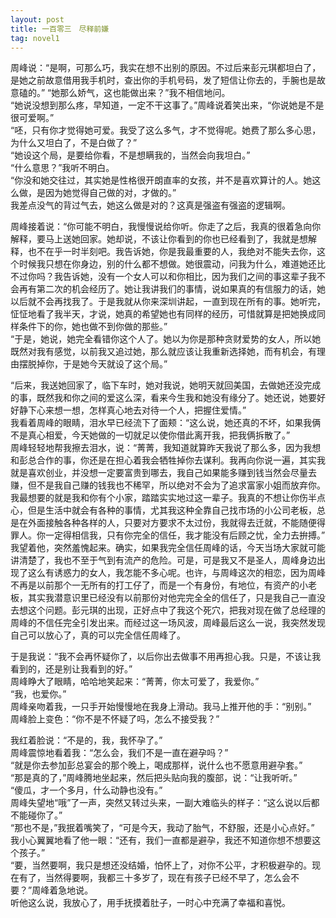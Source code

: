 ```yaml
---
layout: post
title: 一百零三　尽释前嫌
tag: novel1
---
```


 周峰说：“是啊，可那么巧，我实在想不出别的原因。不过后来彭元琪都坦白了，是她之前故意借用我手机时，查出你的手机号码，发了短信让你去的，手腕也是故意磕的。”
“她那么娇气，这也能做出来？”我不相信地问。<br />
“她说没想到那么疼，早知道，一定不干这事了。”周峰说着笑出来，“你说她是不是很可爱啊。”<br />
“呸，只有你才觉得她可爱。我受了这么多气，才不觉得呢。她费了那么多心思，为什么又坦白了，不是白做了？”<br />
“她设这个局，是要给你看，不是想瞒我的，当然会向我坦白。”<br />
“什么意思？”我听不明白。<br />
“你没和她交往过，其实她是性格很开朗直率的女孩，并不是喜欢算计的人。她这么做，是因为她觉得自己做的对，才做的。”<br />
我差点没气的背过气去，她这么做是对的？这真是强盗有强盗的逻辑啊。

周峰接着说：“你可能不明白，我慢慢说给你听。你走了之后，我真的很着急向你解释，要马上送她回家。她却说，不该让你看到的你也已经看到了，我就是想解释，也不在乎一时半刻吧。我告诉她，你是我最重要的人，我绝对不能失去你，这个时候我只想在你身边，别的什么都不想做。她很震动，问我为什么，难道她还比不过你吗？我告诉她，没有一个女人可以和你相比，因为我们之间的事这辈子我不会再有第二次的机会经历了。她让我讲我们的事情，说如果真的有信服力的话，她以后就不会再找我了。于是我就从你来深圳讲起，一直到现在所有的事。她听完，怔怔地看了我半天，才说，她真的希望她也有同样的经历，可惜就算是把她换成同样条件下的你，她也做不到你做的那些。”<br />
“于是，她说，她完全看错你这个人了。她以为你是那种贪财爱势的女人，所以她既然对我有感觉，以前我又追过她，那么就应该让我重新选择她，而有机会，有理由摆脱掉你，于是她今天就设了这个局。”

“后来，我送她回家了，临下车时，她对我说，她明天就回美国，去做她还没完成的事，既然我和你之间的爱这么深，看来今生我和她没有缘分了。她还说，她要好好静下心来想一想，怎样真心地去对待一个人，把握住爱情。”<br />
我看着周峰的眼睛，泪水早已经流下了面颊：“这么说，她还真的不坏，如果我俩不是真心相爱，今天她做的一切就足以使你借此离开我，把我俩拆散了。”<br />
周峰轻轻地帮我擦去泪水，说：“菁菁，我知道就算昨天我说了那么多，因为我想和彭总合作的事，你还是在担心着我会牺牲掉你去谋利。我再向你说一遍，其实我就是喜欢创业，并没想一定要富贵到哪去，我自己如果能多赚到钱当然会尽量去赚，但不是我自己赚的钱我也不稀罕，所以绝对不会为了追求富家小姐而放弃你。我最想要的就是我和你有个小家，踏踏实实地过这一辈子。我真的不想让你伤半点心，但是生活中就会有各种的事情，尤其我这种全靠自己找市场的小公司老板，总是在外面接触各种各样的人，只要对方要求不太过份，我就得去迁就，不能随便得罪人。你一定得相信我，只有你完全的信任，我才能没有后顾之忧，全力去拚搏。”<br />
我望着他，突然羞愧起来。确实，如果我完全信任周峰的话，今天当场大家就可能讲清楚了，我也不至于气到有流产的危险。可是，可是我又不是圣人，周峰身边出现了这么有诱惑力的女人，我怎能不多心呢。也许，与周峰这次的相恋，因为周峰不再是以前那个一无所有的打工仔了，而是一个有身份，有地位，有资产的小老板，其实我潜意识里已经没有以前那份对他完完全全的信任了，只是我自己一直没去想这个问题。彭元琪的出现，正好点中了我这个死穴，把我对现在做了总经理的周峰的不信任完全引发出来。而经过这一场风波，周峰最后这么一说，我突然发现自己可以放心了，真的可以完全信任周峰了。

于是我说：“我不会再怀疑你了，以后你出去做事不用再担心我。只是，不该让我看到的，还是别让我看到的好。”<br />
周峰睁大了眼睛，哈哈地笑起来：“菁菁，你太可爱了，我爱你。”<br />
“我，也爱你。”<br />
周峰亲吻着我，一只手开始慢慢地在我身上滑动。我马上推开他的手：“别别。”<br />
周峰脸上变色：“你不是不怀疑了吗，怎么不接受我？”

我红着脸说：“不是的，我，我怀孕了。”<br />
周峰震惊地看着我：“怎么会，我们不是一直在避孕吗？”<br />
“就是你去参加彭总宴会的那个晚上，喝成那样，说什么也不愿意用避孕套。”<br />
“那是真的了，”周峰腾地坐起来，然后把头贴向我的腹部，说：“让我听听。”<br />
“傻瓜，才一个多月，什么动静也没有。”<br />
周峰失望地“哦”了一声，突然又转过头来，一副大难临头的样子：“这么说以后都不能碰你了。”<br />
“那也不是，”我抿着嘴笑了，“可是今天，我动了胎气，不舒服，还是小心点好。”<br />
我小心翼翼地看了他一眼：“还有，我们一直都是避孕，我还不知道你想不想要这个孩子。”<br />
“要，当然要啊，我只是想还没结婚，怕怀上了，对你不公平，才积极避孕的。现在有了，当然得要啊，我都三十多岁了，现在有孩子已经不早了，怎么会不要？”周峰着急地说。<br />
听他这么说，我放心了，用手抚摸着肚子，一时心中充满了幸福和喜悦。

